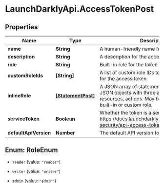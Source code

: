 # LaunchDarklyApi.AccessTokenPost

## Properties

Name | Type | Description | Notes
------------ | ------------- | ------------- | -------------
**name** | **String** | A human-friendly name for the access token | [optional] 
**description** | **String** | A description for the access token | [optional] 
**role** | **String** | Built-in role for the token | [optional] 
**customRoleIds** | **[String]** | A list of custom role IDs to use as access limits for the access token | [optional] 
**inlineRole** | [**[StatementPost]**](StatementPost.md) | A JSON array of statements represented as JSON objects with three attributes: effect, resources, actions. May be used in place of a built-in or custom role. | [optional] 
**serviceToken** | **Boolean** | Whether the token is a service token https://docs.launchdarkly.com/home/account-security/api-access-tokens#service-tokens | [optional] 
**defaultApiVersion** | **Number** | The default API version for this token | [optional] 



## Enum: RoleEnum


* `reader` (value: `"reader"`)

* `writer` (value: `"writer"`)

* `admin` (value: `"admin"`)




